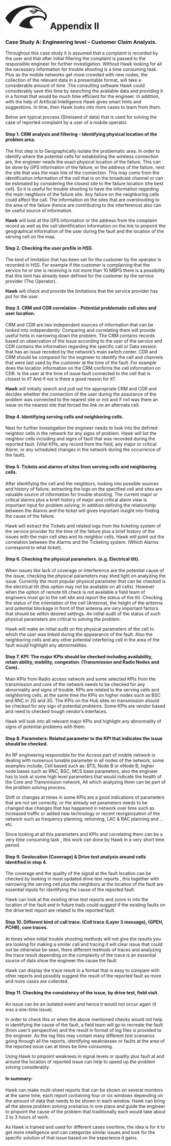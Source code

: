 
# <img src="Hawk.png" width="134" height="75"> Appendix II

### Case Study A: Engineering level - Customer Claim Analysis.

<p> Throughout this case study it is assumed that a complaint is recorded by the user and that after initial filtering the complaint is passed to the responsible engineer for further investigation. Without Hawk looking for all the necessary information for trouble shooting is a time consuming task. Plus as the mobile networks get more crowded with new nodes,  the collection of the relevant data in a presentable format, will take a considerable amount of time .The consulting software Hawk could considerably save this time by searching the available data and providing it in a format that would be much time efficient for the engineer. In addition, with the help of Artificial Intelligence Hawk gives smart hints and suggestions.  In time, then Hawk looks into more cases to learn from them.</p>
<p>Below are typical process (Streisand of data) that is used for solving the case of reported complaint by a user of a mobile operator.</p>

#### Step 1. CRM analysis and filtering - Identifying physical location of the problem area.

<p>The first step is to Geographically isolate the problematic area. In order to identify where the potential cells for establishing the wireless connection are, the engineer needs the exact physical location of the failure. This can be done by GPS information of the failure, or the address of the failure, next the site that was the main link of the connection. This may come from the identification information of the cell that is on the broadcast channel or can be estimated by considering the closest site to the failure location (the best cell). So it is useful for trouble shooting to have the information regarding the main neighbors of the failure site. Any failure on the neighboring cells could affect the call. The information on the sites that are overshooting to the area of the failure (hence are contributing to the interference) also can be useful source of information.</p>
<p><b>Hawk</b> will look at the GPS information or the address from the complaint record as well as the cell identification information on the link to pinpoint the geographical information of the user during the fault and the location of the serving cell on the map.</p>

#### Step 2. Checking the user profile in HSS. 

<p>The kind of limitation that has been set for the customer by the operator is recorded in HSS. For example if the customer is complaining that the service he or she is receiving is not more than 10 MBPS there is a possibility that this limit has already been defined for the customer by the service provider (The Operator).</p>  
<p><b>Hawk</b> will check and provide the limitations that the service provider has put for the user.</p>

#### Step 3. CRM and CDR correlation - Potential problematic cell sites and user location. 

<p>CRM and CDR are two independent sources of information that can be looked into independently. Comparing and correlating them will provide useful hints in narrowing down the problem. The CRM contains records based on observation of the issue according to the user of the service and CDR contains the information regarding the specific call or Data session that has an issue recoded by the network’s main switch center. CDR and CRM should be compared for the engineer to identify the cell and channels that were last used by the customer at the time of the fault. For example does the location information on the CRM confirms the cell information on CDR. Is the user at the time of issue fault connected to the cell that is closest to it? And if not is there a good reason for it?.</p>
<p><b>Hawk</b> will initially search and pull out the appropriate CRM and CDR and decides whether the connection of the user during the assurance of the problem was connected to the nearest site or not and if not was there an issue on the nearest site that forced the link on an alternate cell.</p>

#### Step 4. Identifying serving cells and neighboring cells.

<p>Next for further investigation the engineer needs to look into the defined neighbor cells in the network for any signs of problem. 
Hawk will list the neighbor cells including and signs of fault that was recorded during the reported fault. (Vital KPIs, any record from the field, any major or critical Alarm, or any scheduled changes in the network during the occurrence of the fault).</p>

#### Step 5. Tickets and alarms of sites from serving cells and neighboring cells.

<p>After identifying the cell and the neighbors, looking into possible sources and history of failure, extracting the logs on the specified cell and sites are valuable source of information for trouble shooting. The current major or critical alarms plus a brief history of major and critical alarm view is important input for problem solving; In addition defining the relationship between the Alarms and the ticket will gives important insight into finding the cause of the failure.</p>
Hawk will extract the Tickets and related logs from the ticketing system of the service provider for the time of the failure plus a brief history of the issues with the main cell sites and its neighbor cells. Hawk will point out the correlation between the Alarms and the Ticketing system. (Which Alarms correspond to what ticket).</p>

#### Step 6. Checking the physical parameters. (e.g.  Electrical tilt).

<p>When issues like lack of coverage or interference are the potential cause of the issue, checking the physical parameters may shed light on analyzing the issue. Currently the most popular physical parameter that can be checked is the electrical tilt (this option may not be available on all cells). However when the option of remote tilt check is not available a field team of engineers must go to the cell site and report the status of the tilt. Checking the status of the orientation of the cell (Antenna), the height of the antenna and potential blockage in front of that antenna are very important factors that should be within desired settings. An initial audit of the status of such physical parameters are critical to solving the problem.</p>
<p>Hawk will make an initial audit on the physical parameters of the cell to which the user was linked during the appearance of the fault. Also the neighboring cells and any other potential interfering cell in the area of the fault would highlight any abnormalities. </p>

#### Step 7. KPI: The major KPIs should be checked including availability, retain ability, mobility, congestion. (Transmission and Radio Nodes and Core).

<p>Main KPIs from Radio access network and some selected KPIs from the transmission and core of the network needs to be checked for any abnormality and signs of trouble. KPIs are related to the serving cells and neighboring cells, at the same time the KPIs on higher nodes such as BSC and RNC in 2G and 3G. The KPIs on the Hub sites on transmission should be checked for any sign of potential problems. Some KPIs are vendor based and need to checked trough vendor’s interfaces. </p>
<p>Hawk will look into all relevant major KPIs and highlight any abnormality of signs of potential problems with them.</p>

#### Step 8. Parameters: Related parameter to the KPI that indicates the issue should be checked.

<p>An RF engineering responsible for the Access part of mobile network is dealing with numerous tunable parameter in all nodes of the network, some examples include; Cell based such as: BTS, Node B or eNode B, higher node bases such as RNC, BSC, MCS base parameters, also the engineer has to look at some high level parameters that would indicate the health of the Core and Transmission network, All which analyzing them can be part of the problem solving process. </p>
<p>Shift or changes at times in some KPIs are a good indications of parameters that are not set correctly, or the already set parameters needs to be changed due changes that has happened in network over time such as increased traffic or added new technology or recent reorganization of the network such as frequency planning, rehoming, LAC & RAC planning and …etc. </p>
<p>Since looking at all this parameters and KPIs and correlating them can be a very time consuming task , this work can done by Hawk in a very short time period.</p>

#### Step 9. Geolocation (Coverage) & Drive test analysis around cells identified in step 4.

<p>The coverage and the quality of the signal at the fault location can be checked by looking in most updated drive test reports , this together with narrowing the serving cell plus the neighbors at the location of the fault are essential inputs for identifying the cause of the reported fault.</p>
<p>Hawk can look at the existing drive test reports and zoom in into the location of the fault and in future trails could suggest if the existing faults on the drive test report are related to the reported fault.</p>

#### Step 10. Different kind of call trace. (Cell trace (Layer 3 message), (GPEH, PCHR), core traces.

<p>At times when initial trouble shooting methods will not give the results you are looking for making a similar call and tracing it will clear issue that could not be otherwise be seen, there different methods of traces and analyzing the trace result depending on the complexity of the trace is an essential source of data show the engineer the cause the fault. </p>
<p>Hawk can display the trace result in a format that is easy to compare with other reports and possibly suggest the result of the reported fault as more and more cases are collected.</p>

#### Step 11. Checking the consistency of the issue, by drive test, field visit.

<p>An issue can be an isolated event and hence it would not occur again (it was a one-time issue).</p>
<p>In order to check this or when the above mentioned checks would not help in identifying the cause of the fault, a field team will go to recreate the fault (from user’s perspective) and the result in format of log files is provided to the engineer. As the log files may contain many different test scenarios going through all the reports, identifying weaknesses or faults at the area of the reported issue can at times be time consuming.</p>

<p>Using Hawk to pinpoint weakness in signal levels or quality plus fault at and around the location of reported issue can help to speed up the problem solving considerably.</p>
 
#### In summary:

<p>Hawk can make multi-sheet reports that can be shown on several monitors at the same time, each report containing four or six windows depending on the amount of data that needs to be shown in each window. Hawk can bring all the above problem solving scenarios in one place and guide the engineer to pinpoint the cause of the problem that traditionally each would take about 2 to 3 hours of work.</p>

<p>As Hawk is trained and used for different cases overtime, the idea is for it to get more intelligence and can categorize similar issues and look for the specific solution of that issue based on the experience it gains.</p>

